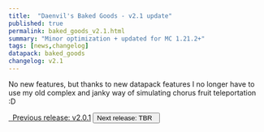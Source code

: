 ```yaml
---
title:  "Daenvil's Baked Goods - v2.1 update"
published: true
permalink: baked_goods_v2.1.html
summary: "Minor optimization + updated for MC 1.21.2+"
tags: [news,changelog]
datapack: baked_goods
changelog: v2.1
---
```


No new features, but thanks to new datapack features I no longer have to use my old complex and janky way of simulating chorus fruit teleportation :D

<div class="btn-group">
    <a href="baked_goods_v2.0.1.html" role="button" class="btn btn-primary"><i class="fa fa-caret-left"></i>&nbsp; Previous release: v2.0.1</a>
    <button role="button" class="btn btn-default disabled">Next release: TBR &nbsp;<i class="fa fa-caret-right"></i> </button>
</div>